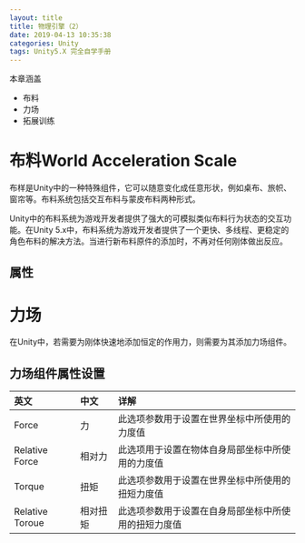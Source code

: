 ```yaml
---
layout: title
title: 物理引擎（2）
date: 2019-04-13 10:35:38
categories: Unity
tags: Unity5.X 完全自学手册
---
```

本章涵盖
* 布料
* 力场
* 拓展训练

<!--more-->

# 布料World Acceleration Scale

布样是Unity中的一种特殊组件，它可以随意变化成任意形状，例如桌布、旅帜、窗帘等。布料系统包括交互布料与蒙皮布料两种形式。

Unity中的布料系统为游戏开发者提供了强大的可模拟类似布料行为状态的交互功能。在Unity 5.x中，布料系统为游戏开发者提供了一个更快、多线程、更稳定的角色布料的解决方法。当进行新布料原件的添加时，不再对任何刚体做出反应。

## 属性

# 力场

在Unity中，若需要为刚体快速地添加恒定的作用力，则需要为其添加力场组件。

## 力场组件属性设置

| 英文  | 中文  | 详解  |
| :------------ | :------------ | :------------ |
| Force  | 力  | 此选项参数用于设置在世界坐标中所使用的力度值  |
| Relative Force  | 相对力  | 此选项用于设置在物体自身局部坐标中所使用的力度值    |
| Torque  | 扭矩  | 此选项参数用于设置在世界坐标中所使用的扭短力度值  |
| Relative Toroue  | 相对扭矩  | 此选项参数用于设置在自身局部坐标中所使用的扭短力度值  |